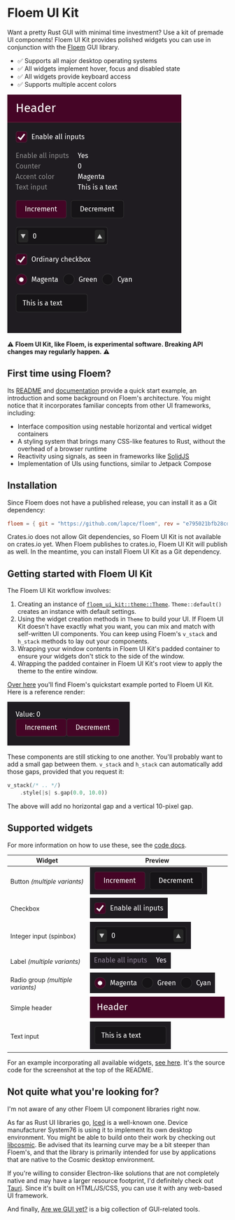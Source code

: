 # Floem UI Kit

Want a pretty Rust GUI with minimal time investment? Use a kit of premade UI components! Floem UI Kit provides polished widgets you can use in conjunction with the [Floem](https://github.com/lapce/floem) GUI library.

- ✅ Supports all major desktop operating systems
- ✅ All widgets implement hover, focus and disabled state
- ✅ All widgets provide keyboard access
- ✅ Supports multiple accent colors

![Showcase](docs/img/showcase.png)

⚠️ **Floem UI Kit, like Floem, is experimental software. Breaking API changes may regularly happen.** ⚠️

## First time using Floem?

Its [README](https://github.com/lapce/floem) and [documentation](http://lapce.dev/floem/floem/) provide a quick start example, an introduction and some background on Floem's architecture. You might notice that it incorporates familiar concepts from other UI frameworks, including:

- Interface composition using nestable horizontal and vertical widget containers
- A styling system that brings many CSS-like features to Rust, without the overhead of a browser runtime
- Reactivity using signals, as seen in frameworks like [SolidJS](https://www.solidjs.com/)
- Implementation of UIs using functions, similar to Jetpack Compose

## Installation

Since Floem does not have a published release, you can install it as a Git dependency:

```toml
floem = { git = "https://github.com/lapce/floem", rev = "e795021bfb28cd15a6d499349e547c435ceb8520" }
```

Crates.io does not allow Git dependencies, so Floem UI Kit is not available on crates.io yet. When Floem publishes to crates.io, Floem UI Kit will publish as well. In the meantime, you can install Floem UI Kit as a Git dependency.

## Getting started with Floem UI Kit

The Floem UI Kit workflow involves:

1. Creating an instance of [`floem_ui_kit::theme::Theme`](https://docs.rs/floem-ui-kit/latest/floem_ui_kit/theme/struct.Theme.html). `Theme::default()` creates an instance with default settings.
2. Using the widget creation methods in `Theme` to build your UI. If Floem UI Kit doesn't have exactly what you want, you can mix and match with self-written UI components. You can keep using Floem's `v_stack` and `h_stack` methods to lay out your components.
3. Wrapping your window contents in Floem UI Kit's padded container to ensure your widgets don't stick to the side of the window.
4. Wrapping the padded container in Floem UI Kit's root view to apply the theme to the entire window.

[Over here](examples/counter/src/main.rs) you'll find Floem's quickstart example ported to Floem UI Kit. Here is a reference render:

![A counter in Floem UI Kit](docs/img/counter_uikit.png)

These components are still sticking to one another. You'll probably want to add a small gap between them. `v_stack` and `h_stack` can automatically add those gaps, provided that you request it:

```rust
v_stack(/* .. */)
	.style(|s| s.gap(0.0, 10.0))
```

The above will add no horizontal gap and a vertical 10-pixel gap.

## Supported widgets

For more information on how to use these, see the [code docs](https://docs.rs/floem-ui-kit/latest/floem_ui_kit/theme/struct.Theme.html#implementations).

| **Widget**                        | **Preview**                                  |
| --------------------------------- | -------------------------------------------- |
| Button _(multiple variants)_      | ![Button](docs/img/button.png)               |
| Checkbox                          | ![Checkbox](docs/img/checkbox.png)           |
| Integer input (spinbox)           | ![Integer input](docs/img/integer_input.png) |
| Label _(multiple variants)_       | ![Label](docs/img/label.png)                 |
| Radio group _(multiple variants)_ | ![Radio group](docs/img/radio_group.png)     |
| Simple header                     | ![Simple header](docs/img/simple_header.png) |
| Text input                        | ![Text input](docs/img/text_input.png)       |

For an example incorporating all available widgets, [see here](examples/showcase/src/main.rs). It's the source code for the screenshot at the top of the README.

## Not quite what you're looking for?

I'm not aware of any other Floem UI component libraries right now.

As far as Rust UI libraries go, [Iced](https://iced.rs/) is a well-known one. Device manufacturer System76 is using it to implement its own desktop environment. You might be able to build onto their work by checking out [libcosmic](https://github.com/pop-os/libcosmic). Be advised that its learning curve may be a bit steeper than Floem's, and that the library is primarily intended for use by applications that are native to the Cosmic desktop environment.

If you're willing to consider Electron-like solutions that are not completely native and may have a larger resource footprint, I'd definitely check out [Tauri](https://tauri.app/). Since it's built on HTML/JS/CSS, you can use it with any web-based UI framework.

And finally, [Are we GUI yet?](https://areweguiyet.com/) is a big collection of GUI-related tools.
